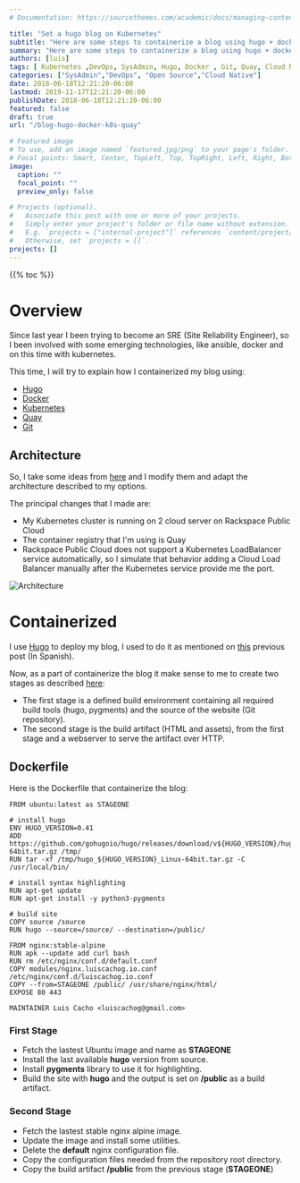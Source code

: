 ```yaml
---
# Documentation: https://sourcethemes.com/academic/docs/managing-content/

title: "Set a hugo blog on Kubernetes"
subtitle: "Here are some steps to containerize a blog using hugo + docker + kubernetes + quay"
summary: "Here are some steps to containerize a blog using hugo + docker + kubernetes + quay"
authors: [luis]
tags: [ Kubernetes ,DevOps, SysAdmin, Hugo, Docker , Git, Quay, Cloud Native]
categories: ["SysAdmin","DevOps", "Open Source","Cloud Native"]
date: 2018-06-18T12:21:20-06:00
lastmod: 2019-11-17T12:21:20-06:00
publishDate: 2018-06-18T12:21:20-06:00
featured: false
draft: true
url: "/blog-hugo-docker-k8s-quay"

# Featured image
# To use, add an image named `featured.jpg/png` to your page's folder.
# Focal points: Smart, Center, TopLeft, Top, TopRight, Left, Right, BottomLeft, Bottom, BottomRight.
image:
  caption: ""
  focal_point: ""
  preview_only: false

# Projects (optional).
#   Associate this post with one or more of your projects.
#   Simply enter your project's folder or file name without extension.
#   E.g. `projects = ["internal-project"]` references `content/project/deep-learning/index.md`.
#   Otherwise, set `projects = []`.
projects: []
---
```


{{% toc %}}


# Overview

Since last year I been trying to become an SRE (Site Reliability Engineer), so I been involved with some emerging technologies, like ansible, docker and on this time with kubernetes.

This time, I will try to explain how I containerized my blog using:

- [Hugo](https://gohugo.io/)
- [Docker](https://www.docker.com/)
- [Kubernetes](https://kubernetes.io/)
- [Quay](https://quay.io/)
- [Git](https://github.com)

## Architecture

So, I take some ideas from [here](https://danrl.com/blog/2017/my-blog-on-kubernetes/) and I modify them and adapt the architecture described to my options.

The principal changes that I made are: 

- My Kubernetes cluster is running on 2 cloud server on Rackspace Public Cloud
- The container registry that I'm using is Quay
- Rackspace Public Cloud does not support a Kubernetes LoadBalancer service automatically, so I simulate that behavior adding a Cloud Load Balancer manually after the Kubernetes service provide me the port.

![Architecture](/img/blog-hugo-docker-k8s-quay/architecture.png)

# Containerized

I use [Hugo](https://gohugo.io/) to deploy my blog, I used to do it as mentioned on [this](https://luiscachog.io/deployment-hugo-site-git-hooks/) previous post (In Spanish).

Now, as a part of containerize the blog it make sense to me to create two stages as described [here](https://danrl.com/blog/2017/my-blog-on-kubernetes/):

- The first stage is a defined build environment containing all required build tools (hugo, pygments) and the source of the website (Git repository).
- The second stage is the build artifact (HTML and assets), from the first stage and a webserver to serve the artifact over HTTP.

## Dockerfile 

Here is the Dockerfile that containerize the blog:

```shell
FROM ubuntu:latest as STAGEONE

# install hugo
ENV HUGO_VERSION=0.41
ADD https://github.com/gohugoio/hugo/releases/download/v${HUGO_VERSION}/hugo_${HUGO_VERSION}_Linux-64bit.tar.gz /tmp/
RUN tar -xf /tmp/hugo_${HUGO_VERSION}_Linux-64bit.tar.gz -C /usr/local/bin/

# install syntax highlighting
RUN apt-get update
RUN apt-get install -y python3-pygments

# build site
COPY source /source
RUN hugo --source=/source/ --destination=/public/

FROM nginx:stable-alpine
RUN apk --update add curl bash
RUN rm /etc/nginx/conf.d/default.conf
COPY modules/nginx.luiscachog.io.conf /etc/nginx/conf.d/luiscachog.io.conf
COPY --from=STAGEONE /public/ /usr/share/nginx/html/
EXPOSE 80 443

MAINTAINER Luis Cacho <luiscachog@gmail.com>
```

### First Stage

- Fetch the lastest Ubuntu image and name as **STAGEONE**
- Install the last available **hugo** version from source.
- Install **pygments** library to use it for highlighting.
- Build the site with **hugo** and the output is set on **/public** as a build artifact.

### Second Stage

- Fetch the lastest stable nginx alpine image.
- Update the image and install some utilities.
- Delete the **default** nginx configuration file.
- Copy the configuration files needed from the repository root directory.
- Copy the build artifact **/public** from the previous stage (**STAGEONE**)

